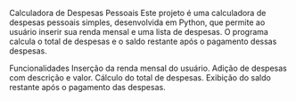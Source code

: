 Calculadora de Despesas Pessoais
Este projeto é uma calculadora de despesas pessoais simples, desenvolvida em Python, que permite ao usuário inserir sua renda mensal e uma lista de despesas. O programa calcula o total de despesas e o saldo restante após o pagamento dessas despesas.

Funcionalidades
Inserção da renda mensal do usuário.
Adição de despesas com descrição e valor.
Cálculo do total de despesas.
Exibição do saldo restante após o pagamento das despesas.
